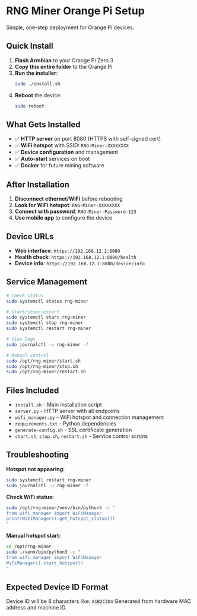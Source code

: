 # RNG Miner Orange Pi Setup

Simple, one-step deployment for Orange Pi devices.

## Quick Install

1. **Flash Armbian** to your Orange Pi Zero 3
2. **Copy this entire folder** to the Orange Pi
3. **Run the installer**:
   ```bash
   sudo ./install.sh
   ```
4. **Reboot** the device:
   ```bash
   sudo reboot
   ```

## What Gets Installed

- ✅ **HTTP server** on port 8080 (HTTPS with self-signed cert)
- ✅ **WiFi hotspot** with SSID: `RNG-Miner-XXXXXXXX`
- ✅ **Device configuration** and management
- ✅ **Auto-start** services on boot
- ✅ **Docker** for future mining software

## After Installation

1. **Disconnect ethernet/WiFi** before rebooting
2. **Look for WiFi hotspot**: `RNG-Miner-XXXXXXXX`
3. **Connect with password**: `RNG-Miner-Password-123`
4. **Use mobile app** to configure the device

## Device URLs

- **Web interface**: `https://192.168.12.1:8080`
- **Health check**: `https://192.168.12.1:8080/health`
- **Device info**: `https://192.168.12.1:8080/device/info`

## Service Management

```bash
# Check status
sudo systemctl status rng-miner

# Start/stop/restart
sudo systemctl start rng-miner
sudo systemctl stop rng-miner
sudo systemctl restart rng-miner

# View logs
sudo journalctl -u rng-miner -f

# Manual control
sudo /opt/rng-miner/start.sh
sudo /opt/rng-miner/stop.sh
sudo /opt/rng-miner/restart.sh
```

## Files Included

- `install.sh` - Main installation script
- `server.py` - HTTP server with all endpoints
- `wifi_manager.py` - WiFi hotspot and connection management
- `requirements.txt` - Python dependencies
- `generate-config.sh` - SSL certificate generation
- `start.sh`, `stop.sh`, `restart.sh` - Service control scripts

## Troubleshooting

**Hotspot not appearing:**
```bash
sudo systemctl restart rng-miner
sudo journalctl -u rng-miner -f
```

**Check WiFi status:**
```bash
sudo /opt/rng-miner/venv/bin/python3 -c "
from wifi_manager import WiFiManager
print(WiFiManager().get_hotspot_status())
"
```

**Manual hotspot start:**
```bash
cd /opt/rng-miner
sudo ./venv/bin/python3 -c "
from wifi_manager import WiFiManager
WiFiManager().start_hotspot()
"
```

## Expected Device ID Format

Device ID will be 8 characters like: `A1B2C3D4`
Generated from hardware MAC address and machine ID.